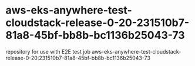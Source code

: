 # aws-eks-anywhere-test-cloudstack-release-0-20-231510b7-81a8-45bf-bb8b-bc1136b25043-73
repository for use with E2E test job aws-eks-anywhere-test-cloudstack-release-0-20:231510b7-81a8-45bf-bb8b-bc1136b25043-73

